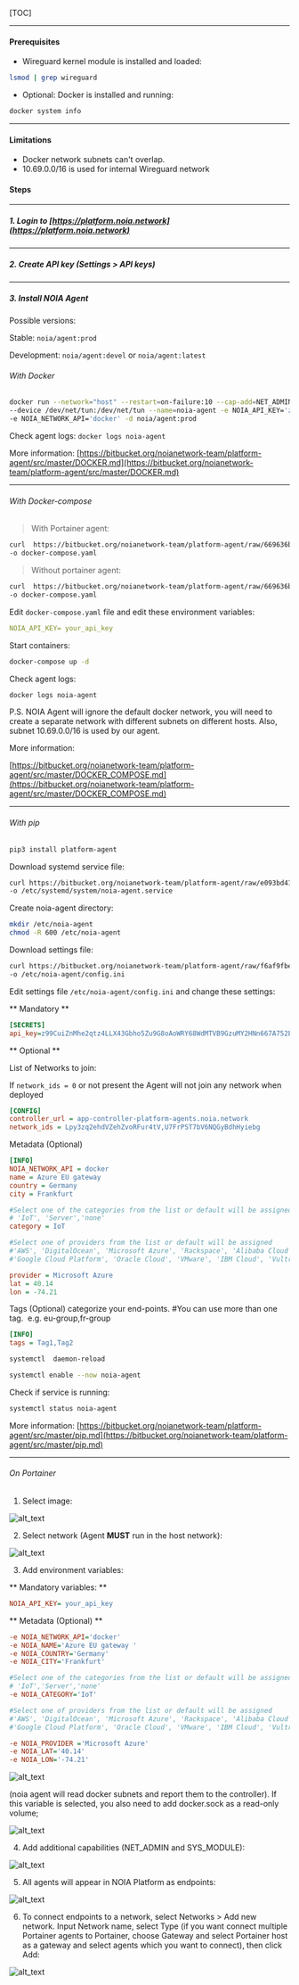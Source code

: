 [TOC]

---

#### Prerequisites

* Wireguard kernel module is installed and loaded:
```bash
lsmod | grep wireguard
```

* Optional:  Docker is installed and running: 
```sh
docker system info
```
---
#### Limitations

* Docker network subnets can't overlap.
* 10.69.0.0/16 is used for internal Wireguard network

#### Steps
----
##### 1. Login to [https://platform.noia.network](https://platform.noia.network) 
---
##### 2. Create API key (Settings > API keys)

---

##### 3. Install NOIA Agent

Possible versions:

Stable:  ```noia/agent:prod```

Development:  ```noia/agent:devel``` or ```noia/agent:latest```  


###### With Docker 

```bash
docker run --network="host" --restart=on-failure:10 --cap-add=NET_ADMIN --cap-add=SYS_MODULE -v /var/run/docker.sock:/var/run/docker.sock:ro \
--device /dev/net/tun:/dev/net/tun --name=noia-agent -e NOIA_API_KEY='z99CuiZnMhe2qtz4LLX43Gbho5Zu9G8oAoWRY68WdMTVB9GzuMY2HNn667A752EA' \
-e NOIA_NETWORK_API='docker' -d noia/agent:prod
```
Check agent logs:
```docker logs noia-agent```

More information:     [https://bitbucket.org/noianetwork-team/platform-agent/src/master/DOCKER.md](https://bitbucket.org/noianetwork-team/platform-agent/src/master/DOCKER.md)

---


###### With Docker-compose


> With Portainer agent:

```bash
curl  https://bitbucket.org/noianetwork-team/platform-agent/raw/669636b38f3c9016533b6b55576dbba1998b21fa/docker-compose/na-pa.yml \
-o docker-compose.yaml
```

> Without portainer agent:

```bash
curl  https://bitbucket.org/noianetwork-team/platform-agent/raw/669636b38f3c9016533b6b55576dbba1998b21fa/docker-compose/noia-agent.yaml \
-o docker-compose.yaml
```

Edit ```docker-compose.yaml``` file and edit these environment variables:

```yaml
NOIA_API_KEY= your_api_key
```

Start containers:

```bash
docker-compose up -d
```

Check agent logs:
```bash
docker logs noia-agent
```

P.S. NOIA Agent will ignore the default docker network, you will  need to create a separate network with different subnets on different hosts. Also, subnet 10.69.0.0/16 is used by our agent.

More information:

[https://bitbucket.org/noianetwork-team/platform-agent/src/master/DOCKER_COMPOSE.md](https://bitbucket.org/noianetwork-team/platform-agent/src/master/DOCKER_COMPOSE.md)

---


###### With pip 

```bash
pip3 install platform-agent
```

Download systemd service file:

```bash
curl https://bitbucket.org/noianetwork-team/platform-agent/raw/e093bd419a3b3d117bad5c2acff950e8b16fc36f/systemd/noia-agent.service \
-o /etc/systemd/system/noia-agent.service
```

Create noia-agent directory:
```bash
mkdir /etc/noia-agent
chmod -R 600 /etc/noia-agent
```
Download settings file:
```bash
curl https://bitbucket.org/noianetwork-team/platform-agent/raw/f6af9fbebdaab86e7e37fbbb2165e005a19d3e78/configs/config.ini \
-o /etc/noia-agent/config.ini
```

Edit settings file ```/etc/noia-agent/config.ini``` and change these settings:

** Mandatory **
```ini
[SECRETS] 
api_key=z99CuiZnMhe2qtz4LLX43Gbho5Zu9G8oAoWRY68WdMTVB9GzuMY2HNn667A752EA 
```
** Optional **

List of Networks to join:

If `network_ids = 0` or not present the Agent will not join any network when deployed
```ini
[CONFIG]
controller_url = app-controller-platform-agents.noia.network
network_ids = Lpy3zq2ehdVZehZvoRFur4tV,U7FrPST7bV6NQGyBdhHyiebg
```

Metadata (Optional)
```ini
[INFO]
NOIA_NETWORK_API = docker
name = Azure EU gateway 
country = Germany 
city = Frankfurt 

#Select one of the categories from the list or default will be assigned 
# 'IoT', 'Server','none' 
category = IoT 

#Select one of providers from the list or default will be assigned 
#'AWS', 'DigitalOcean', 'Microsoft Azure', 'Rackspace', 'Alibaba Cloud', 
#'Google Cloud Platform', 'Oracle Cloud', 'VMware', 'IBM Cloud', 'Vultr'. 

provider = Microsoft Azure 
lat = 40.14 
lon = -74.21
```
Tags (Optional)
categorize your end-points. #You can use more than one tag.  e.g. eu-group,fr-group
```ini
[INFO]
tags = Tag1,Tag2
```

```bash
systemctl  daemon-reload
```

```bash
systemctl enable --now noia-agent
```

Check if service is running:
```bash
systemctl status noia-agent
```

More information: [https://bitbucket.org/noianetwork-team/platform-agent/src/master/pip.md](https://bitbucket.org/noianetwork-team/platform-agent/src/master/pip.md)

---


###### On Portainer

1. Select image:

![alt_text](images/image.png "Select docker image")


2. Select network (Agent **MUST** run in the host network): 

![alt_text](images/network.png "Select network")

3. Add environment variables:

** Mandatory variables: **

```ini
NOIA_API_KEY= your_api_key
```

** Metadata (Optional) **
```ini
-e NOIA_NETWORK_API='docker'
-e NOIA_NAME='Azure EU gateway '
-e NOIA_COUNTRY='Germany'
-e NOIA_CITY='Frankfurt'

#Select one of the categories from the list or default will be assigned 
# 'IoT','Server','none' 
-e NOIA_CATEGORY='IoT'

#Select one of providers from the list or default will be assigned 
#'AWS', 'DigitalOcean', 'Microsoft Azure', 'Rackspace', 'Alibaba Cloud', 
#'Google Cloud Platform', 'Oracle Cloud', 'VMware', 'IBM Cloud', 'Vultr'. 

-e NOIA_PROVIDER ='Microsoft Azure'
-e NOIA_LAT='40.14'
-e NOIA_LON='-74.21'
```


![alt_text](images/env.png "Add environment variables")


(noia agent will read docker subnets and report them to the controller). If this variable is selected, you also need to add docker.sock as a read-only volume;

![alt_text](images/volumes.png "Add docker.sock")


4. Add additional capabilities (NET_ADMIN and SYS_MODULE): 

![alt_text](images/cap.png "image_tooltip")


5. All agents will appear in NOIA Platform as endpoints:

![alt_text](images/endpoints.png "Endpoints")



6. To connect endpoints to a network, select Networks > Add new network. Input Network name, select Type (if you want connect multiple Portainer agents to Portainer, choose Gateway and select Portainer host as a gateway and select agents which you want to connect), then click Add: 

![alt_text](images/create_net.png "Create network")

